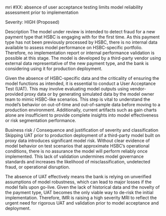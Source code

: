 

mri #XX: absence of user acceptance testing limits model reliability assessment prior to implementation

Severity: HIGH (Proposed)

Description
The model under review is intended to detect fraud for a new payment type that HSBC is engaging with for the first time. As this payment type has not been previously processed by HSBC, there is no internal data available to assess model performance on HSBC-specific portfolio. Therefore, no implementation report or internal performance validation is possible at this stage. The model is developed by a third-party vendor using external data representative of the new payment type, and the bank is considering using it for production deployment.

Given the absence of HSBC-specific data and the criticality of ensuring the model functions as intended, it is essential to conduct a User Acceptance Test (UAT). This may involve evaluating model outputs using vendor-provided proxy data or by generating simulated data by the model owner team to mimic HSBC-like scenarios. This step is vital to understand the model’s behavior on out-of-time and out-of-sample data before moving to a production environment. Additionally, current artifacts such as gain charts alone are insufficient to provide complete insights into model effectiveness or risk segmentation performance.

Business risk / Consequence and justification of severity and classification
Skipping UAT prior to production deployment of a third-party model built on proxy data introduces significant model risk. Without clear evidence of model behavior on test scenarios that approximate HSBC’s operational conditions, there is no assurance the model will perform reliably once implemented. This lack of validation undermines model governance standards and increases the likelihood of misclassification, undetected fraud, or operational disruption.

The absence of UAT effectively means the bank is relying on unverified assumptions of model robustness, which can lead to major losses if the model fails upon go-live. Given the lack of historical data and the novelty of the payment type, UAT becomes the only viable way to de-risk the initial implementation. Therefore, IMR is raising a high severity MRI to reflect the urgent need for rigorous UAT and validation prior to model acceptance and deployment.

